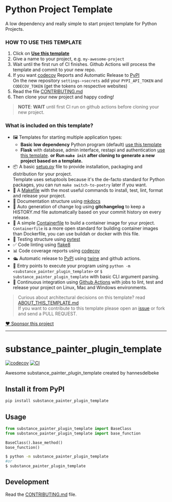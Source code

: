 
# Python Project Template

A low dependency and really simple to start project template for Python Projects.

### HOW TO USE THIS TEMPLATE

1. Click on **[Use this template](https://github.com/rochacbruno/python-project-template/generate)**
3. Give a name to your project, e.g. `my-awesome-project`
3. Wait until the first run of CI finishes. Github Actions will process the template and commit to your new repo.
4. If you want [codecov](https://about.codecov.io/sign-up/) Reports and Automatic Release to [PyPI](https://pypi.org)  
  On the new repository `settings->secrets` add your `PYPI_API_TOKEN` and `CODECOV_TOKEN` (get the tokens on respective websites)
4. Read the file [CONTRIBUTING.md](CONTRIBUTING.md)
5. Then clone your new project and happy coding!

> **NOTE**: **WAIT** until first CI run on github actions before cloning your new project.

### What is included on this template?

- 🖼️ Templates for starting multiple application types:
  * **Basic low dependency** Python program (default) [use this template](https://github.com/rochacbruno/python-project-template/generate)
  * **Flask** with database, admin interface, restapi and authentication [use this template](https://github.com/rochacbruno/flask-project-template/generate).
  **or Run `make init` after cloning to generate a new project based on a template.**
- 📦 A basic [setup.py](setup.py) file to provide installation, packaging and distribution for your project.  
  Template uses setuptools because it's the de-facto standard for Python packages, you can run `make switch-to-poetry` later if you want.
- 🤖 A [Makefile](Makefile) with the most useful commands to install, test, lint, format and release your project.
- 📃 Documentation structure using [mkdocs](http://www.mkdocs.org)
- 💬 Auto generation of change log using **gitchangelog** to keep a HISTORY.md file automatically based on your commit history on every release.
- 🐋 A simple [Containerfile](Containerfile) to build a container image for your project.  
  `Containerfile` is a more open standard for building container images than Dockerfile, you can use buildah or docker with this file.
- 🧪 Testing structure using [pytest](https://docs.pytest.org/en/latest/)
- ✅ Code linting using [flake8](https://flake8.pycqa.org/en/latest/)
- 📊 Code coverage reports using [codecov](https://about.codecov.io/sign-up/)
- 🛳️ Automatic release to [PyPI](https://pypi.org) using [twine](https://twine.readthedocs.io/en/latest/) and github actions.
- 🎯 Entry points to execute your program using `python -m <substance_painter_plugin_template>` or `$ substance_painter_plugin_template` with basic CLI argument parsing.
- 🔄 Continuous integration using [Github Actions](.github/workflows/) with jobs to lint, test and release your project on Linux, Mac and Windows environments.

> Curious about architectural decisions on this template? read [ABOUT_THIS_TEMPLATE.md](ABOUT_THIS_TEMPLATE.md)  
> If you want to contribute to this template please open an [issue](https://github.com/rochacbruno/python-project-template/issues) or fork and send a PULL REQUEST.

[❤️ Sponsor this project](https://github.com/sponsors/rochacbruno/)

<!--  DELETE THE LINES ABOVE THIS AND WRITE YOUR PROJECT README BELOW -->

---
# substance_painter_plugin_template

[![codecov](https://codecov.io/gh/hannesdelbeke/substance-painter-plugin-template/branch/main/graph/badge.svg?token=substance-painter-plugin-template_token_here)](https://codecov.io/gh/hannesdelbeke/substance-painter-plugin-template)
[![CI](https://github.com/hannesdelbeke/substance-painter-plugin-template/actions/workflows/main.yml/badge.svg)](https://github.com/hannesdelbeke/substance-painter-plugin-template/actions/workflows/main.yml)

Awesome substance_painter_plugin_template created by hannesdelbeke

## Install it from PyPI

```bash
pip install substance_painter_plugin_template
```

## Usage

```py
from substance_painter_plugin_template import BaseClass
from substance_painter_plugin_template import base_function

BaseClass().base_method()
base_function()
```

```bash
$ python -m substance_painter_plugin_template
#or
$ substance_painter_plugin_template
```

## Development

Read the [CONTRIBUTING.md](CONTRIBUTING.md) file.
